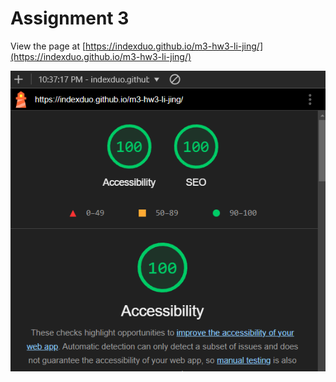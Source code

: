 # Assignment 3
View the page at [https://indexduo.github.io/m3-hw3-li-jing/](https://indexduo.github.io/m3-hw3-li-jing/)

![lighthouse results showing 100 on Accessibility and SEO](lighthouse-results.png)